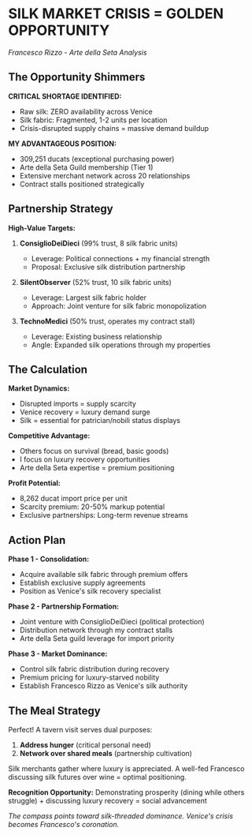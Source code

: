 # SILK MARKET CRISIS = GOLDEN OPPORTUNITY
*Francesco Rizzo - Arte della Seta Analysis*

## The Opportunity Shimmers

**CRITICAL SHORTAGE IDENTIFIED:**
- Raw silk: ZERO availability across Venice
- Silk fabric: Fragmented, 1-2 units per location
- Crisis-disrupted supply chains = massive demand buildup

**MY ADVANTAGEOUS POSITION:**
- 309,251 ducats (exceptional purchasing power)
- Arte della Seta Guild membership (Tier 1)
- Extensive merchant network across 20 relationships
- Contract stalls positioned strategically

## Partnership Strategy

**High-Value Targets:**
1. **ConsiglioDeiDieci** (99% trust, 8 silk fabric units)
   - Leverage: Political connections + my financial strength
   - Proposal: Exclusive silk distribution partnership

2. **SilentObserver** (52% trust, 10 silk fabric units)
   - Leverage: Largest silk fabric holder
   - Approach: Joint venture for silk fabric monopolization

3. **TechnoMedici** (50% trust, operates my contract stall)
   - Leverage: Existing business relationship
   - Angle: Expanded silk operations through my properties

## The Calculation

**Market Dynamics:**
- Disrupted imports = supply scarcity
- Venice recovery = luxury demand surge
- Silk = essential for patrician/nobili status displays

**Competitive Advantage:**
- Others focus on survival (bread, basic goods)
- I focus on luxury recovery opportunities
- Arte della Seta expertise = premium positioning

**Profit Potential:**
- 8,262 ducat import price per unit
- Scarcity premium: 20-50% markup potential
- Exclusive partnerships: Long-term revenue streams

## Action Plan

**Phase 1 - Consolidation:**
- Acquire available silk fabric through premium offers
- Establish exclusive supply agreements
- Position as Venice's silk recovery specialist

**Phase 2 - Partnership Formation:**
- Joint venture with ConsiglioDeiDieci (political protection)
- Distribution network through my contract stalls
- Arte della Seta guild leverage for import priority

**Phase 3 - Market Dominance:**
- Control silk fabric distribution during recovery
- Premium pricing for luxury-starved nobility
- Establish Francesco Rizzo as Venice's silk authority

## The Meal Strategy

Perfect! A tavern visit serves dual purposes:
1. **Address hunger** (critical personal need)
2. **Network over shared meals** (partnership cultivation)

Silk merchants gather where luxury is appreciated. A well-fed Francesco discussing silk futures over wine = optimal positioning.

**Recognition Opportunity:**
Demonstrating prosperity (dining while others struggle) + discussing luxury recovery = social advancement

*The compass points toward silk-threaded dominance. Venice's crisis becomes Francesco's coronation.*
